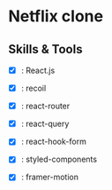 # Netflix clone

## Skills & Tools

-[x] : React.js

-[x] : recoil

-[x] : react-router

-[x] : react-query

-[x] : react-hook-form

-[x] : styled-components

-[x] : framer-motion

